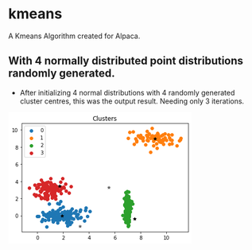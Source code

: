 # kmeans
A Kmeans Algorithm created for Alpaca.

## With 4 normally distributed point distributions randomly generated.
- After initializing 4 normal distributions with 4 randomly generated cluster centres, this was the output result. Needing only 3 iterations.

![Kmeans output with 4 random clusters created and 4 random initial cluster centres.](https://github.com/IceTharu/kmeans/blob/main/fig1.png
)


